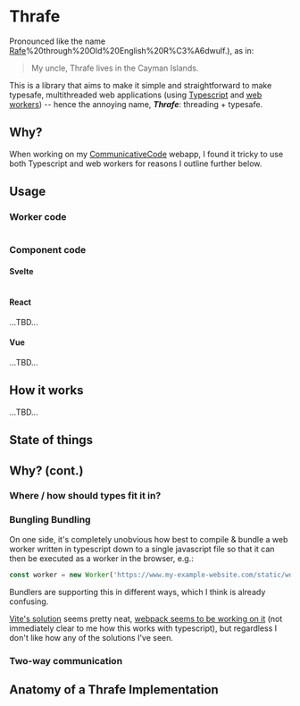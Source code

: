 # Thrafe

Pronounced like the name [Rafe](https://en.wikipedia.org/wiki/Rafe_(name)#:~:text=Rafe%20is%20a%20given%20name,%22)%20through%20Old%20English%20R%C3%A6dwulf.), as in:
> My uncle, Thrafe lives in the Cayman Islands.

This is a library that aims to make it simple and straightforward to make typesafe, multithreaded web applications (using [Typescript](https://www.typescriptlang.org/) and [web workers](https://developer.mozilla.org/en-US/docs/Web/API/Web_Workers_API/Using_web_workers)) -- hence the annoying name, ***Thrafe***: threading + typesafe. 

## Why?

When working on my [CommunicativeCode](https://github.com/p-buddy/CommunicativeCode) webapp, I found it tricky to use both Typescript and web workers for reasons I outline further below.

## Usage

### Worker code
```ts
```

### Component code

#### Svelte

```ts
```

#### React

...TBD...

#### Vue

...TBD...

## How it works

...TBD...

## State of things

## Why? (cont.)

### Where / how should types fit it in?


### Bungling Bundling

On one side, it's completely unobvious how best to compile & bundle a web worker written in typescript down to a single javascript file so that it can then be executed as a worker in the browser, e.g.:

```js
const worker = new Worker('https://www.my-example-website.com/static/worker.js');
```

Bundlers are supporting this in different ways, which I think is already confusing.

[Vite's solution](https://vitejs.dev/guide/features.html#web-workers) seems pretty neat, [webpack seems to be working on it]() (not immediately clear to me how this works with typescript), but regardless I don't like how any of the solutions I've seen. 

### Two-way communication

## Anatomy of a Thrafe Implementation

